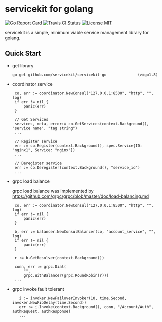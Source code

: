 # servicekit for golang

[![Go Report Card](https://goreportcard.com/badge/github.com/servicekit/servicekit-go)](https://goreportcard.com/report/github.com/servicekit/servicekit-go)
[![Travis CI Status](https://travis-ci.org/servicekit/servicekit-go.svg?branch=master)](https://travis-ci.org/servicekit/servicekit-go)
[![License MIT](https://img.shields.io/badge/license-MIT-blue.svg)](https://raw.githubusercontent.com/servicekit/servicekit-go/master/LICENSE)

servicekit is a simple, minimum viable service management library for
golang.

## Quick Start

* get library
  ```
  go get github.com/servicekit/servicekit-go              (>=go1.8)
  ```

* coordinator service
   ```
    co, err := coordinator.NewConsul("127.0.0.1:8500", "http", "", log)
    if err != nil {
        panic(err)
    }

    // Get Services
    services, meta, error:= co.GetServices(context.Background(), "service name", "tag string")
    ...

    // Register service
    err := co.Register(context.Background(), spec.Service{ID: "nginx1", Service: "nginx"})
    ...

    // Deregister service
    err := co.Deregister(context.Background(), "service_id")
    ...

   ```

* grpc load balance

   grpc load balance was implemented by https://github.com/grpc/grpc/blob/master/doc/load-balancing.md
   ```
    co, err := coordinator.NewConsul("127.0.0.1:8500", "http", "", log)
    if err != nil {
        panic(err)
    }

    b, err := balancer.NewConsulBalancer(co, "account_service", "", log)
    if err != nil {
        panic(err)
    }

    r := b.GetResolver(context.Background())

    conn, err := grpc.Dial(
        "",
        grpc.WithBalancer(grpc.RoundRobin(r)))
    ...

* grpc invoke fault tolerant
  ```
     i := invoker.NewFailoverInvoker(10, time.Second, invoker.NewFibDelay(time.Second))
     err := i.Invoke(context.Background(), conn, "/Account/Auth", authRequest, authResponse)
     ...
